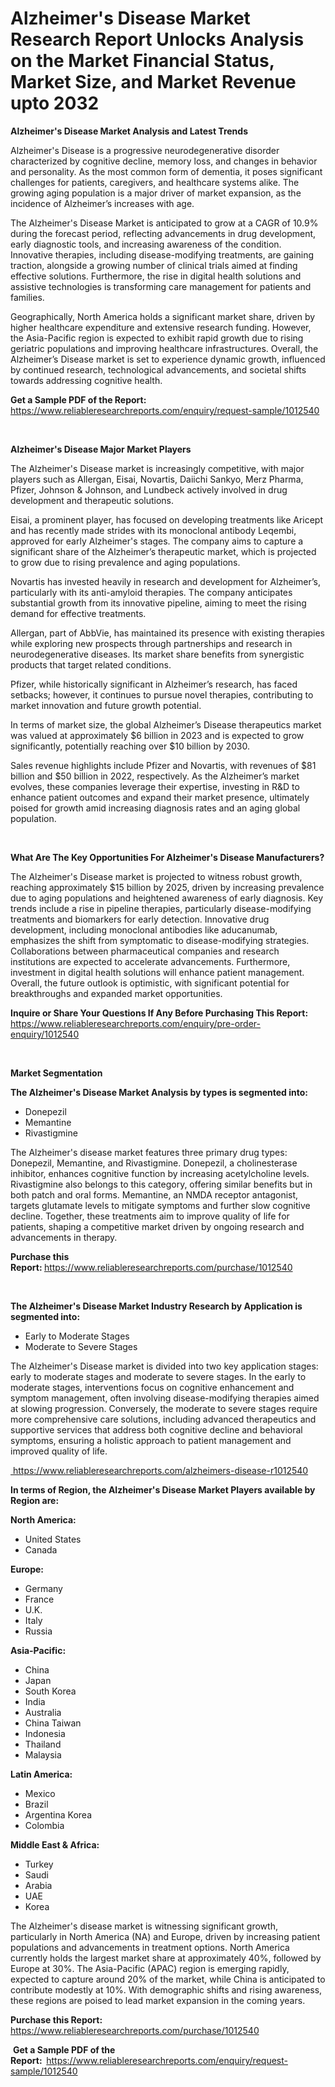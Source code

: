<p><h1>Alzheimer's Disease Market Research Report Unlocks Analysis on the Market Financial Status, Market Size, and Market Revenue upto 2032</h1></p><p><strong>Alzheimer's Disease Market Analysis and Latest Trends</strong></p>
<p><p>Alzheimer's Disease is a progressive neurodegenerative disorder characterized by cognitive decline, memory loss, and changes in behavior and personality. As the most common form of dementia, it poses significant challenges for patients, caregivers, and healthcare systems alike. The growing aging population is a major driver of market expansion, as the incidence of Alzheimer’s increases with age. </p><p>The Alzheimer's Disease Market is anticipated to grow at a CAGR of 10.9% during the forecast period, reflecting advancements in drug development, early diagnostic tools, and increasing awareness of the condition. Innovative therapies, including disease-modifying treatments, are gaining traction, alongside a growing number of clinical trials aimed at finding effective solutions. Furthermore, the rise in digital health solutions and assistive technologies is transforming care management for patients and families.</p><p>Geographically, North America holds a significant market share, driven by higher healthcare expenditure and extensive research funding. However, the Asia-Pacific region is expected to exhibit rapid growth due to rising geriatric populations and improving healthcare infrastructures. Overall, the Alzheimer’s Disease market is set to experience dynamic growth, influenced by continued research, technological advancements, and societal shifts towards addressing cognitive health.</p></p>
<p><strong>Get a Sample PDF of the Report:&nbsp;</strong> <a href="https://www.reliableresearchreports.com/enquiry/request-sample/1012540?utm_campaign=3370&utm_medium=2&utm_source=Github&utm_content=ia&utm_term=17042025&utm_id=alzheimers-disease">https://www.reliableresearchreports.com/enquiry/request-sample/1012540</a></p>
<p>&nbsp;</p>
<p><strong>Alzheimer's Disease Major Market Players</strong></p>
<p><p>The Alzheimer's Disease market is increasingly competitive, with major players such as Allergan, Eisai, Novartis, Daiichi Sankyo, Merz Pharma, Pfizer, Johnson & Johnson, and Lundbeck actively involved in drug development and therapeutic solutions.</p><p>Eisai, a prominent player, has focused on developing treatments like Aricept and has recently made strides with its monoclonal antibody Leqembi, approved for early Alzheimer's stages. The company aims to capture a significant share of the Alzheimer’s therapeutic market, which is projected to grow due to rising prevalence and aging populations.</p><p>Novartis has invested heavily in research and development for Alzheimer’s, particularly with its anti-amyloid therapies. The company anticipates substantial growth from its innovative pipeline, aiming to meet the rising demand for effective treatments.</p><p>Allergan, part of AbbVie, has maintained its presence with existing therapies while exploring new prospects through partnerships and research in neurodegenerative diseases. Its market share benefits from synergistic products that target related conditions.</p><p>Pfizer, while historically significant in Alzheimer’s research, has faced setbacks; however, it continues to pursue novel therapies, contributing to market innovation and future growth potential.</p><p>In terms of market size, the global Alzheimer’s Disease therapeutics market was valued at approximately $6 billion in 2023 and is expected to grow significantly, potentially reaching over $10 billion by 2030.</p><p>Sales revenue highlights include Pfizer and Novartis, with revenues of $81 billion and $50 billion in 2022, respectively. As the Alzheimer’s market evolves, these companies leverage their expertise, investing in R&D to enhance patient outcomes and expand their market presence, ultimately poised for growth amid increasing diagnosis rates and an aging global population.</p></p>
<p>&nbsp;</p>
<p><strong>What Are The Key Opportunities For Alzheimer's Disease Manufacturers?</strong></p>
<p><p>The Alzheimer's Disease market is projected to witness robust growth, reaching approximately $15 billion by 2025, driven by increasing prevalence due to aging populations and heightened awareness of early diagnosis. Key trends include a rise in pipeline therapies, particularly disease-modifying treatments and biomarkers for early detection. Innovative drug development, including monoclonal antibodies like aducanumab, emphasizes the shift from symptomatic to disease-modifying strategies. Collaborations between pharmaceutical companies and research institutions are expected to accelerate advancements. Furthermore, investment in digital health solutions will enhance patient management. Overall, the future outlook is optimistic, with significant potential for breakthroughs and expanded market opportunities.</p></p>
<p><strong>Inquire or Share Your Questions If Any Before Purchasing This Report:</strong> <a href="https://www.reliableresearchreports.com/enquiry/pre-order-enquiry/1012540?utm_campaign=3370&utm_medium=2&utm_source=Github&utm_content=ia&utm_term=17042025&utm_id=alzheimers-disease">https://www.reliableresearchreports.com/enquiry/pre-order-enquiry/1012540</a></p>
<p>&nbsp;</p>
<p><strong>Market Segmentation</strong></p>
<p><strong>The Alzheimer's Disease Market Analysis by types is segmented into:</strong></p>
<p><ul><li>Donepezil</li><li>Memantine</li><li>Rivastigmine</li></ul></p>
<p><p>The Alzheimer's disease market features three primary drug types: Donepezil, Memantine, and Rivastigmine. Donepezil, a cholinesterase inhibitor, enhances cognitive function by increasing acetylcholine levels. Rivastigmine also belongs to this category, offering similar benefits but in both patch and oral forms. Memantine, an NMDA receptor antagonist, targets glutamate levels to mitigate symptoms and further slow cognitive decline. Together, these treatments aim to improve quality of life for patients, shaping a competitive market driven by ongoing research and advancements in therapy.</p></p>
<p><strong>Purchase this Report:&nbsp;</strong><a href="https://www.reliableresearchreports.com/purchase/1012540?utm_campaign=3370&utm_medium=2&utm_source=Github&utm_content=ia&utm_term=17042025&utm_id=alzheimers-disease">https://www.reliableresearchreports.com/purchase/1012540</a></p>
<p>&nbsp;</p>
<p><strong>The Alzheimer's Disease Market Industry Research by Application is segmented into:</strong></p>
<p><ul><li>Early to Moderate Stages</li><li>Moderate to Severe Stages</li></ul></p>
<p><p>The Alzheimer's Disease market is divided into two key application stages: early to moderate stages and moderate to severe stages. In the early to moderate stages, interventions focus on cognitive enhancement and symptom management, often involving disease-modifying therapies aimed at slowing progression. Conversely, the moderate to severe stages require more comprehensive care solutions, including advanced therapeutics and supportive services that address both cognitive decline and behavioral symptoms, ensuring a holistic approach to patient management and improved quality of life.</p></p>
<p><a href="https://www.reliableresearchreports.com/alzheimers-disease-r1012540?utm_campaign=3370&utm_medium=2&utm_source=Github&utm_content=ia&utm_term=17042025&utm_id=alzheimers-disease">&nbsp;https://www.reliableresearchreports.com/alzheimers-disease-r1012540</a></p>
<p><strong>In terms of Region, the Alzheimer's Disease Market Players available by Region are:</strong></p>
<p>
    <p> <strong> North America: </strong>
        <ul>
            <li>United States</li>
            <li>Canada</li>
        </ul>
        </p> 
    <p> <strong> Europe: </strong>
        <ul>
            <li>Germany</li>
            <li>France</li>
            <li>U.K.</li>
            <li>Italy</li>
            <li>Russia</li>
        </ul>
        </p> 
    <p> <strong> Asia-Pacific: </strong>
        <ul>
            <li>China</li>
            <li>Japan</li>
            <li>South Korea</li>
            <li>India</li>
            <li>Australia</li>
            <li>China Taiwan</li>
            <li>Indonesia</li>
            <li>Thailand</li>
            <li>Malaysia</li>
        </ul>
        </p> 
    <p> <strong> Latin America: </strong>
        <ul>
            <li>Mexico</li>
            <li>Brazil</li>
            <li>Argentina Korea</li>
            <li>Colombia</li>
        </ul>
        </p> 
    <p> <strong> Middle East & Africa: </strong>
        <ul>
            <li>Turkey</li>
            <li>Saudi</li>
            <li>Arabia</li>
            <li>UAE</li>
            <li>Korea</li>
        </ul>
    </p>
    </p>
<p><p>The Alzheimer's disease market is witnessing significant growth, particularly in North America (NA) and Europe, driven by increasing patient populations and advancements in treatment options. North America currently holds the largest market share at approximately 40%, followed by Europe at 30%. The Asia-Pacific (APAC) region is emerging rapidly, expected to capture around 20% of the market, while China is anticipated to contribute modestly at 10%. With demographic shifts and rising awareness, these regions are poised to lead market expansion in the coming years.</p></p>
<p><strong>Purchase this Report: </strong><a href="https://www.reliableresearchreports.com/purchase/1012540?utm_campaign=3370&utm_medium=2&utm_source=Github&utm_content=ia&utm_term=17042025&utm_id=alzheimers-disease">https://www.reliableresearchreports.com/purchase/1012540</a></p>
<p>&nbsp;<strong>Get a Sample PDF of the Report:&nbsp;&nbsp;</strong><a href="https://www.reliableresearchreports.com/enquiry/request-sample/1012540?utm_campaign=3370&utm_medium=2&utm_source=Github&utm_content=ia&utm_term=17042025&utm_id=alzheimers-disease">https://www.reliableresearchreports.com/enquiry/request-sample/1012540</a></p>
<p><strong></strong></p>
<p><p></p><p></p><p></p></p>